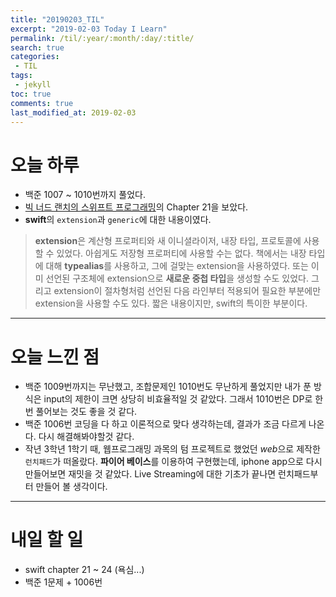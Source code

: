 ```yaml
---
title: "20190203_TIL"
excerpt: "2019-02-03 Today I Learn"
permalink: /til/:year/:month/:day/:title/
search: true
categories:
 - TIL
tags:
 - jekyll
toc: true
comments: true
last_modified_at: 2019-02-03
---
```


# 오늘 하루
- 백준 1007 ~ 1010번까지 풀었다. 
- [빅 너드 랜치의 스위프트 프로그래밍](https://www.bignerdranch.com/books/swift-programming/)의 Chapter 21을 보았다.
- **swift**의 `extension`과 `generic`에 대한 내용이였다.  
> **extension**은 계산형 프로퍼티와 새 이니셜라이저, 내장 타입, 프로토콜에 사용할 수 있었다. 아쉽게도 저장형 프로퍼티에 사용할 수는 없다. 책에서는 내장 타입에 대해 **typealias**를 사용하고, 그에 걸맞는 extension을 사용하였다.
또는 이미 선언된 구조체에 extension으로 **새로운 중첩 타입**을 생성할 수도 있었다. 그리고 extension이 절차형처럼 선언된 다음 라인부터 적용되어 필요한 부분에만 extension을 사용할 수도 있다. 짧은 내용이지만, swift의 특이한 부분이다.

---
# 오늘 느낀 점
- 백준 1009번까지는 무난했고, 조합문제인 1010번도 무난하게 풀었지만 내가 푼 방식은 input의 제한이 크면 상당히 비효율적일 것 같았다. 그래서 1010번은 DP로 한 번 풀어보는 것도 좋을 것 같다.
- 백준 1006번 코딩을 다 하고 이론적으로 맞다 생각하는데, 결과가 조금 다르게 나온다. 다시 해결해봐야할것 같다. 
- 작년 3학년 1학기 때, 웹프로그래밍 과목의 텀 프로젝트로 했었던 *web*으로 제작한 `런치패드`가 떠올랐다. **파이어 베이스**를 이용하여 구현했는데, iphone app으로 다시 만들어보면 재밋을 것 같았다. 
Live Streaming에 대한 기초가 끝나면 런치패드부터 만들어 볼 생각이다.

---
# 내일 할 일
- swift chapter 21 ~ 24 (욕심...)
- 백준 1문제 + 1006번
